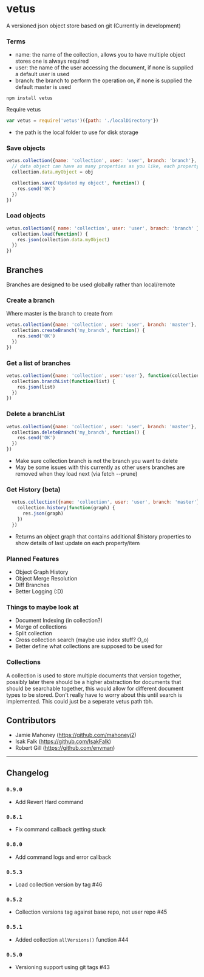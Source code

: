 # vetus

A versioned json object store based on git (Currently in development)

### Terms
- name: the name of the collection, allows you to have multiple object stores one is always required
- user: the name of the user accessing the document, if none is supplied a default user is used
- branch: the branch to perform the operation on, if none is supplied the default master is used

`npm install vetus`

Require vetus
```javascript
var vetus = require('vetus')({path: './localDirectory'})
```
- the path is the local folder to use for disk storage

### Save objects

```javascript
vetus.collection({name: 'collection', user: 'user', branch: 'branch'}, function(collection) {
  // data object can have as many properties as you like, each property is saved as separate document
  collection.data.myObject = obj

  collection.save('Updated my object', function() {
    res.send('OK')
  })
})
```

### Load objects
```javascript
vetus.collection({ name: 'collection', user: 'user', branch: 'branch' }, function(collection) {
  collection.load(function() {
    res.json(collection.data.myObject)
  })
})
```

## Branches
Branches are designed to be used globally rather than local/remote

### Create a branch
Where master is the branch to create from

```javascript
vetus.collection({name: 'collection', user: 'user', branch: 'master'}, function(collection) {
  collection.createBranch('my_branch', function() {
    res.send('OK')
  })
})
```

### Get a list of branches
```javascript
vetus.collection({name: 'collection', user:'user'}, function(collection) {
  collection.branchList(function(list) {
    res.json(list)
  })
})
```

### Delete a branchList
```javascript
vetus.collection({name: 'collection', user: 'user', branch: 'master'}, function(collection) {
  collection.deleteBranch('my_branch', function() {
    res.send('OK')
  })
})
```
- Make sure collection branch is not the branch you want to delete
- May be some issues with this currently as other users branches are removed when they load next (via fetch --prune)

### Get History (beta)
```javascript
  vetus.collection({name: 'collection', user: 'user', branch: 'master'}, function(collection) {
    collection.history(function(graph) {
      res.json(graph)
    })
  })
```
- Returns an object graph that contains additional $history properties to show details of last update on each property/item

### Planned Features
- Object Graph History
- Object Merge Resolution
- Diff Branches
- Better Logging (:D)

### Things to maybe look at
- Document Indexing (in collection?)
- Merge of collections
- Split collection
- Cross collection search (maybe use index stuff? O_o)
- Better define what collections are supposed to be used for

### Collections
A collection is used to store multiple documents that version together, possibly later there should be a higher abstraction for
documents that should be searchable together, this would allow for different document types to be stored. Don't really have to worry
about this until search is implemented. This could just be a seperate vetus path tbh.

## Contributors
- Jamie Mahoney (https://github.com/mahoneyj2)
- Isak Falk (https://github.com/IsakFalk)
- Robert Gill (https://github.com/envman)

---

## Changelog

### `0.9.0`
- Add Revert Hard command

### `0.8.1`
- Fix command callback getting stuck

### `0.8.0`
- Add command logs and error callback

### `0.5.3`
- Load collection version by tag #46

### `0.5.2`
- Collection versions tag against base repo, not user repo #45

### `0.5.1`
- Added collection `allVersions()` function #44

### `0.5.0`
- Versioning support using git tags #43
